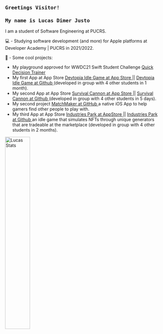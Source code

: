 ### <samp> Greetings Visitor!

### <samp> My name is Lucas Dimer Justo </samp>
I am a student of Software Engineering at PUCRS.


💻 - Studying software development (and more) for Apple platforms at Developer Academy | PUCRS in 2021/2022.

📱 - Some cool projects:
- My playground approved for WWDC21 Swift Student Challenge [ Quick Decision Trainer ](https://github.com/LucasJusto/QuickDecisionTrainer-WWDC21-ACCEPTED)
-  My first App at App Store [ Devtopia Idle Game at App Store ](https://apps.apple.com/br/app/devtopia-idle-game/id1568154053) || [ Devtopia Idle Game at Github ](https://github.com/LucasJusto/DevtopiaIdleGame) (developed in group with 4 other students in 1 month).
- My second App at App Store [ Survival Cannon at App Store ](https://apps.apple.com/br/app/survival-cannon/id1585687438?l=en)  ||  [ Survival Cannon at Github ](https://github.com/LucasJusto/SurvivalCannon) (developed in group with 4 other students in 5 days).
- My second project [ MatchMaker at GitHub ](https://github.com/LucasJusto/Matchmaker) a native iOS App to help gamers find other people to play with.
- My third App at App Store [ Industries Park at AppStore ](https://apps.apple.com/br/app/industries-park/id1591707077)  ||  [ Industries Park at Github ](https://github.com/LucasJusto/Idle-Factory) an idle game that simulates NFTs through unique generators that are tradeable at the marketplace (developed in group with 4 other students in 2 months).


[ <img align="center" src="https://github-readme-stats.vercel.app/api?username=LucasJusto&show_icons=true&theme=tokyonight" alt="Lucas Stats" width="40%" /> ](https://github.com/LucasJusto)
